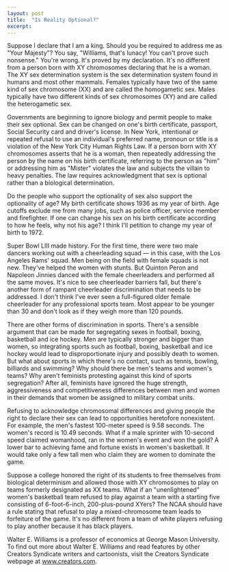 ```yaml
---
layout: post
title:  "Is Reality Optional?"
excerpt:
---
```




Suppose I declare that I am a king. Should you be required to address me as "Your Majesty"? You say, "Williams, that's lunacy! You can't prove such nonsense." You're wrong. It's proved by my declaration. It's no different from a person born with XY chromosomes declaring that he is a woman. The XY sex determination system is the sex determination system found in humans and most other mammals. Females typically have two of the same kind of sex chromosome (XX) and are called the homogametic sex. Males typically have two different kinds of sex chromosomes (XY) and are called the heterogametic sex.

Governments are beginning to ignore biology and permit people to make their sex optional. Sex can be changed on one's birth certificate, passport, Social Security card and driver's license. In New York, intentional or repeated refusal to use an individual's preferred name, pronoun or title is a violation of the New York City Human Rights Law. If a person born with XY chromosomes asserts that he is a woman, then repeatedly addressing the person by the name on his birth certificate, referring to the person as "him" or addressing him as "Mister" violates the law and subjects the villain to heavy penalties. The law requires acknowledgment that sex is optional rather than a biological determination.

Do the people who support the optionality of sex also support the optionality of age? My birth certificate shows 1936 as my year of birth. Age cutoffs exclude me from many jobs, such as police officer, service member and firefighter. If one can change his sex on his birth certificate according to how he feels, why not his age? I think I'll petition to change my year of birth to 1972.

Super Bowl LIII made history. For the first time, there were two male dancers working out with a cheerleading squad — in this case, with the Los Angeles Rams' squad. Men being on the field with female squads is not new. They've helped the women with stunts. But Quinton Peron and Napoleon Jinnies danced with the female cheerleaders and performed all the same moves. It's nice to see cheerleader barriers fall, but there's another form of rampant cheerleader discrimination that needs to be addressed. I don't think I've ever seen a full-figured older female cheerleader for any professional sports team. Most appear to be younger than 30 and don't look as if they weigh more than 120 pounds.

There are other forms of discrimination in sports. There's a sensible argument that can be made for segregating sexes in football, boxing, basketball and ice hockey. Men are typically stronger and bigger than women, so integrating sports such as football, boxing, basketball and ice hockey would lead to disproportionate injury and possibly death to women. But what about sports in which there's no contact, such as tennis, bowling, billiards and swimming? Why should there be men's teams and women's teams? Why aren't feminists protesting against this kind of sports segregation? After all, feminists have ignored the huge strength, aggressiveness and competitiveness differences between men and women in their demands that women be assigned to military combat units.

Refusing to acknowledge chromosomal differences and giving people the right to declare their sex can lead to opportunities heretofore nonexistent. For example, the men's fastest 100-meter speed is 9.58 seconds. The women's record is 10.49 seconds. What if a male sprinter with 10-second speed claimed womanhood, ran in the women's event and won the gold? A lower bar to achieving fame and fortune exists in women's basketball. It would take only a few tall men who claim they are women to dominate the game.

Suppose a college honored the right of its students to free themselves from biological determinism and allowed those with XY chromosomes to play on teams formerly designated as XX teams. What if an "unenlightened" women's basketball team refused to play against a team with a starting five consisting of 6-foot-6-inch, 200-plus-pound XYers? The NCAA should have a rule stating that refusal to play a mixed-chromosome team leads to forfeiture of the game. It's no different from a team of white players refusing to play another because it has black players.

Walter E. Williams is a professor of economics at George Mason University. To find out more about Walter E. Williams and read features by other Creators Syndicate writers and cartoonists, visit the Creators Syndicate webpage at www.creators.com.
